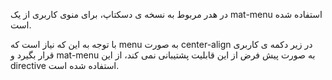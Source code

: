 <div class="dp-doc-container"">

<div class="dp-doc-tags">

<div class="desktop-version"></div>

</div>

<div class="dp-doc-body">

در هدر مربوط به نسخه ی دسکتاپ، برای منوی کاربری از یک mat-menu استفاده شده است. 

با توجه به این که نیاز است که menu به صورت center-align در زیر دکمه ی کاربری قرار بگیرد و mat-menu به صورت پیش فرض از این قابلیت پشتیبانی نمی کند، از این directive استفاده شده است.

</div>

</div> 


